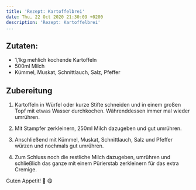 ```yaml
---
title: 'Rezept: Kartoffelbrei'
date: Thu, 22 Oct 2020 21:30:09 +0200
description: 'Rezept: Kartoffelbrei'
...
```


## Zutaten:

- 1,1kg mehlich kochende Kartoffeln
- 500ml Milch
- Kümmel, Muskat, Schnittlauch, Salz, Pfeffer

## Zubereitung

1. Kartoffeln in Würfel oder kurze Stifte schneiden und in einem großen Topf mit etwas Wasser durchkochen.
Währenddessen immer mal wieder umrühren.

2. Mit Stampfer zerkleinern, 250ml Milch dazugeben und gut umrühren.

3. Anschließend mit Kümmel, Muskat, Schnittlauch, Salz und Pfeffer würzen und nochmals gut umrühren.

4. Zum Schluss noch die restliche Milch dazugeben, umrühren und schließlich das ganze mit einem Pürierstab zerkleinern für das extra Cremige.

<!-- eol -->

Guten Appetit! :potato: :yum: 
